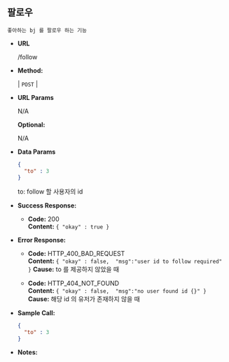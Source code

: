 **팔로우**
----
    
    좋아하는 bj 를 팔로우 하는 기능
    
* **URL**

  /follow

* **Method:**
  
  | `POST` |
  
*  **URL Params**

   N/A

   **Optional:**
 
   N/A

* **Data Params**
    
    ```json
    {
      "to" : 3
    }
    ```
    to: follow 할 사용자의 id

* **Success Response:**
  
  * **Code:** 200 <br />
    **Content:** `{ "okay" : true }`
 
* **Error Response:**

  * **Code:** HTTP_400_BAD_REQUEST <br />
    **Content:** `{ "okay" : false,  "msg":"user id to follow required" }`
    **Cause:** to 를 제공하지 않았을 때

  * **Code:** HTTP_404_NOT_FOUND <br />
    **Content:** `{ "okay" : false,  "msg":"no user found id {}" }`
    **Cause:** 해당 id 의 유저가 존재하지 않을 때

* **Sample Call:**
    ```json
    {
      "to" : 3
    }
    ```
* **Notes:**

